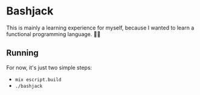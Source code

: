 # Bashjack

This is mainly a learning experience for myself, because I wanted to learn a functional programming language. 🤷‍♂️

## Running

For now, it's just two simple steps:

- `mix escript.build`
- `./bashjack`

